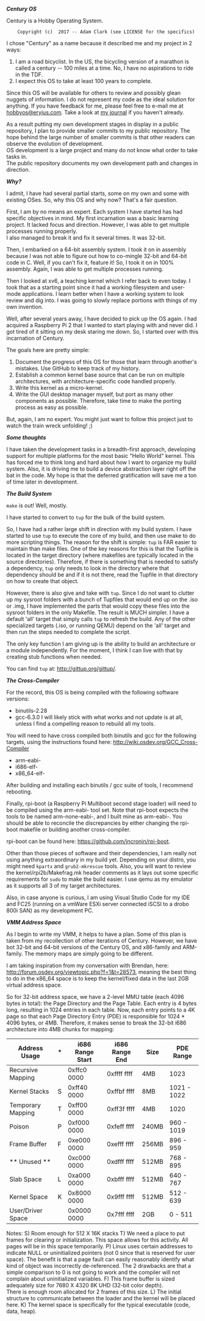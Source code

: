 ***Century OS***

Century is a Hobby Operating System.

        Copyright (c)  2017 -- Adam Clark (see LICENSE for the specifics)


I chose "Century" as a name because it described me and my project in 2 ways:
1) I am a road bicyclist.  In the US, the bicycling version of a marathon is called a 
   century -- 100 miles at a time.  No, I have no aspirations to ride in the TDF.
2) I expect this OS to take at least 100 years to complete.

Since this OS will be available for others to review and possibly glean nuggets of 
information.  I do not represent my code as the ideal solution for anything.  If you 
have feedback for me, please feel free to e-mail me at hobbyos@eryjus.com.  Take a look
at [my journal](./JOURNAL.md) if you haven't already.

As a result putting my own development stages in display in a public repository, I plan
to provide smaller commits to my public repository.  The hope behind the large number 
of smaller commits is that other readers can observe the evolution of development.  
OS development is a large project and many do not know what order to take tasks in.  
The public repository documents my own development path and changes in direction.


***Why?***

I admit, I have had several partial starts, some on my own and some with existing OSes.
So, why this OS and why now?  That's a fair question.

First, I am by no means an expert.  Each system I have started has had specific
objectives in mind.  My first incarnation was a basic learning project.  It lacked
focus and direction.  However, I was able to get multiple processes running properly.  
I also managed to break it and fix it several times.  It was 32-bit.

Then, I embarked on a 64-bit assembly system.  I took it on in assembly because I was
not able to figure out how to co-mingle 32-bit and 64-bit code in C.  Well, if you can't
fix it, feature it!  So, I took it on in 100% assembly.  Again, I was able to get multiple
processes running.

Then I looked at xv6, a teaching kernel which I refer back to even today.  I took that
as a starting point since it had a working filesystem and user-mode applications.  I learn
better when I have a working system to look review and dig into.  I was going to slowly 
replace portions with things of my own invention.

Well, after several years away, I have decided to pick up the OS again.  I had acquired a
Raspberry Pi 2 that I wanted to start playing with and never did.  I got tired of it 
sitting on my desk staring me down.  So, I started over with this incarnation of Century.

The goals here are pretty simple:
1. Document the progress of this OS for those that learn through another's mistakes.  Use
   GitHub to keep track of my history.
2. Establish a common kernel base source that can be run on multiple architectures, with 
   architecture-specific code handled properly.
3. Write this kernel as a micro-kernel.
4. Write the GUI desktop manager myself, but port as many other components as possible.
   Therefore, take time to make the porting process as easy as possible.

But, again, I am no expert.  You might just want to follow this project just to watch the 
train wreck unfolding!  ;)


***Some thoughts***

I have taken the development tasks in a breadth-first approach, developing support for
multiple platforms for the most basic "Hello World" kernel.  This has forced me to think
long and hard about how I want to organize my build system.  Also, it is driving me to 
build a device abstraction layer right off the bat in the code.  My hope is that the 
deferred gratification will save me a ton of time later in development.


***The Build System***

`make` is out!  Well, mostly.

I have started to convert to `tup` for the bulk of the build system.

So, I have had a rather large shift in direction with my build system.  I have started to use 
`tup` to execute the core of my build, and then use make to do more scripting things.  The 
reason for the shift is simple: `tup` is FAR easier to maintain than make files.  One of the key 
reasons for this is that the Tupfile is located in the target directory (where makefiles are 
typically located in the source directories).  Therefore, if there is something that is needed 
to satisfy a dependency, `tup` only needs to look in the directory where that dependency should 
be and if it is not there, read the Tupfile in that directory on how to create that object.

However, there is also give and take with `tup`.  Since I do not want to clutter up my sysroot 
folders with a bunch of Tupfiles that would end up on the .iso or .img, I have implemented the 
parts that would copy these files into the sysroot folders in the only Makefile.  The result is 
MUCH simpler.  I have a default 'all' target that simply calls `tup` to refresh the build.  Any of 
the other specialized targets (.iso, or running QEMU) depend on the 'all' target and then run the 
steps needed to complete the script.

The only key function I am giving up is the ability to build an architecture or a module 
independently.  For the moment, I think I can live with that by creating stub functions when needed.

You can find `tup` at: http://gittup.org/gittup/.


***The Cross-Compiler***

For the record, this OS is being compiled with the following software versions:
* binutils-2.28
* gcc-6.3.0
I will likely stick with what works and not update is at all, unless I find a compelling 
reason to rebuild all my tools.

You will need to have cross compiled both binutils and gcc for the following targets, using 
the instructions found here: http://wiki.osdev.org/GCC_Cross-Compiler
* arm-eabi-
* i686-elf-
* x86_64-elf-

After building and installing each binutils / gcc suite of tools, I recommend rebooting.

Finally, rpi-boot (a Raspberry Pi Multiboot second stage loader) will need to be compiled
using the arm-eabi- tool set.  Note that rpi-boot expects the tools to be named 
arm-none-eabi-, and I built mine as arm-eabi-.  You should be able to reconcile the 
discrepancies by either changing the rpi-boot makefile or building another cross-compiler.

rpi-boot can be found here: https://github.com/jncronin/rpi-boot.

Other than those pieces of software and their dependencies, I am really not using anything
extraordinary in my build yet.  Depending on your distro, you might need `kpartx` and 
`grub2-mkrescue` tools.  Also, you will want to review the kernel/rpi2b/Makefrag.mk header
comments as it lays out some specific requirements for `sudo` to make the build easier.
I use qemu as my emulator as it supports all 3 of my target architectures.

Also, in case anyone is curious, I am using Visual Studio Code for my IDE and FC25 (running 
on a vmWare ESXi server connected iSCSI to a drobo 800i SAN) as my development PC.


***VMM Address Space***

As I begin to write my VMM, it helps to have a plan.  Some of this plan is taken from my 
recollection of other iterations of Century.  However, we have bot 32-bit and 64-bit versions 
of the Century OS, and x86-family and ARM-family.  The memory maps are simply going to be 
different.

I am taking inspiration from my conversation with Brendan, here: 
http://forum.osdev.org/viewtopic.php?f=1&t=28573, meaning the best thing to do in the x86_64 
space is to keep the kernel/fixed data in the last 2GB virtual address space.

So for 32-bit address space, we have a 2-level MMU table (each 4096 bytes in total): the Page 
Directory and the Page Table.  Each entry is 4 bytes long, resulting in 1024 entries in each
table.  Now, each entry points to a 4K page so that each Page Directory Entry (PDE) is
responsible for 1024 * 4096 bytes, or 4MB.  Therefore, it makes sense to break the 32-bit 
i686 architecture into 4MB chunks for mapping:

| Address Usage     | * | i686 Range Start | i686 Range End  | Size  | PDE Range   |
|-------------------|---|------------------|-----------------|-------|-------------|
| Recursive Mapping |   | 0xffc0 0000      | 0xffff ffff     |   4MB |    1023     |
| Kernel Stacks     | S | 0xff40 0000      | 0xffbf ffff     |   8MB | 1021 - 1022 | 
| Temporary Mapping | T | 0xff00 0000      | 0xff3f ffff     |   4MB |    1020     |
| Poison            | P | 0xf000 0000      | 0xfeff ffff     | 240MB |  960 - 1019 |
| Frame Buffer      | F | 0xe000 0000      | 0xefff ffff     | 256MB |  896 - 959  |
|   ** Unused **    |   | 0xc000 0000      | 0xdfff ffff     | 512MB |  768 - 895  |
| Slab Space        | L | 0xa000 0000      | 0xbfff ffff     | 512MB |  640 - 767  |
| Kernel Space      | K | 0x8000 0000      | 0x9fff ffff     | 512MB |  512 - 639  |
| User/Driver Space |   | 0x0000 0000      | 0x7fff ffff     |   2GB |    0 - 511  |

Notes:
S) Room enough for 512 X 16K stacks
T) We need a place to put frames for clearing or initialization.  This space allows for this 
activity.  All pages will be in this space temporarily.
P) Linux uses certain addresses to indicate NULL or uninitialized pointers (not 0 since that
is reserved for user space).  The benefit is that a page fault can easily reasonably identify 
what kind of object was incorrectly de-referenced.  The 2 drawbacks are that a simple comparison
to 0 is not going to work and the compiler will not complain about uninitialized variables.
F) This frame buffer is sized adequately size for 7680 X 4320 8K UHD (32-bit color depth).  
There is enough room allocated for 2 frames of this size.
L) The initial structure to communicate between the loader and the kernel will be placed here.
K) The kernel space is specifically for the typical executable (code, data, heap).

